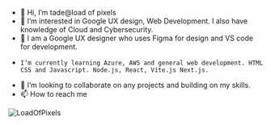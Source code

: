 - 👋 Hi, I’m tade@load of pixels
- 👀 I’m interested in Google UX design, Web Development. I also have knowledge of Cloud and Cybersecurity.
-  🌱 I am a Google UX designer who uses Figma for design and VS code for development.
-     I’m currently learning Azure, AWS and general web development. HTML CSS and Javascript. Node.js, React, Vite.js Next.js.
- 💞️ I’m looking to collaborate on any projects and building on my skills.
- 📫 How to reach me 

<!---
Cloud, Cyber security and Web Developer. 
--->
![LoadOfPixels](https://github.com/tadyPi/tadyPi/assets/129111332/68b29b82-0880-4739-b120-cebbf78aa6df)
